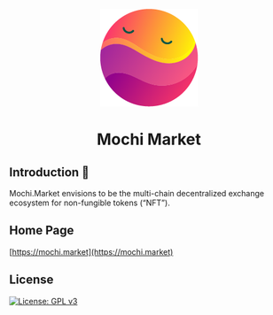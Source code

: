 <p align="center">
<img src="./images/mochi.png" />
</p>
<h1 align="center">Mochi Market</h1>

## Introduction 👋

Mochi.Market envisions to be the multi-chain decentralized exchange ecosystem for non-fungible tokens (“NFT”).

## Home Page

[https://mochi.market](https://mochi.market)

## License

[![License: GPL v3](https://img.shields.io/badge/License-GPLv3-blue.svg)](https://www.gnu.org/licenses/gpl-3.0)
